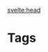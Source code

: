 <script lang="ts">
  import TagsList from "$lib/components/TagsList.svelte";
  import { siteTitle } from "$lib/config";

  export let data;
</script>

<svelte:head>

  <title>Tags | {siteTitle}</title>
  <meta name="description" content="Home of my blog post tags" />
</svelte:head>

# Tags

<TagsList uniqueTags={data.uniqueTags} />

<style lang="scss">
  h1 {
		margin-bottom: 2rem;
	}
</style>
